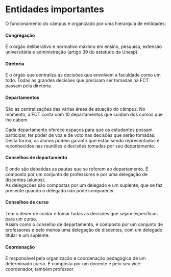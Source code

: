 # Entidades importantes

O funcionamento do câmpus é organizado por uma hierarquia de entidades:

#### Congregação

É o órgão deliberativo e normativo máximo em ensino, pesquisa, extensão universitária e administração (artigo 39 do estatudo da Unesp).

#### Diretoria

É o órgão que centraliza as decisões que envolvem a faculdade como um todo. Todas as grandes decisões que precisam ser tomadas na FCT passam pela diretoria.

#### Departamentos

São as centralizações das várias áreas de atuação do câmpus. No momento, a FCT conta com 10 departamentos que cuidam dos cursos que lhe cabem.

Cada departamento oferece espaços para que os estudantes possam participar, ter poder de voz e de voto nas decisões que serão tomadas.
Desta forma, os alunos podem garantir que estão sendo representados e reconhecidos nas reuniões e decisões tomadas por seu departamento.

#### Conselhos de departamento

É onde são debatidas as pautas que se referem ao departamento. É composto por um conjunto de professores e por uma delegação de discentes (alunos).  
As delegações são compostas por um delegado e um suplente, que se faz presente quando o delegado não pode comparecer.

#### Conselhos de curso

Tem o dever de cuidar e tomar todas as decisões que sejam específicas para um curso.  
Assim como o conselho de departamento, é composto por um conjunto de professores e pelo menos uma delegação de discentes, com um delegado titular e um suplente.

#### Coordenação

É responsável pela organização e coordenação pedagógica de um determinado curso.
É composta por um docente e pelo seu vice-coordenador, também professor.
